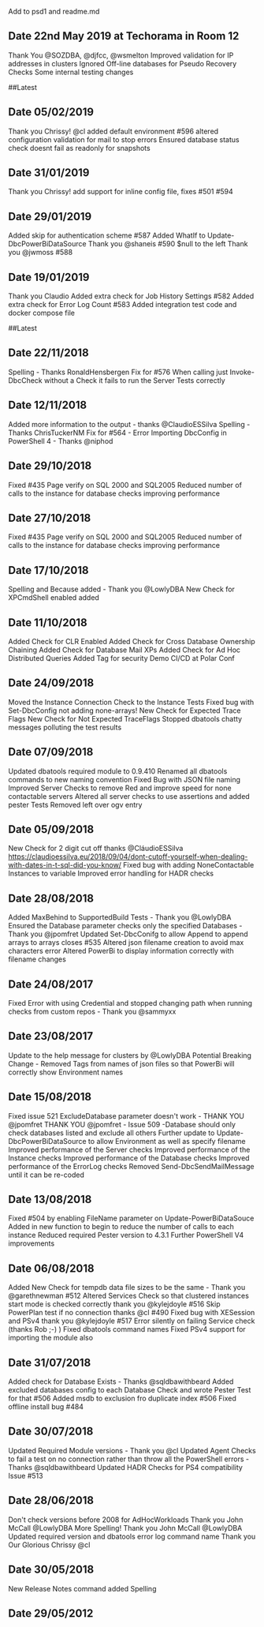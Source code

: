 Add to psd1 and readme.md

## Date 22nd May 2019 at Techorama in Room 12
Thank You @SOZDBA, @djfcc, @wsmelton
Improved validation for IP addresses in clusters
Ignored Off-line databases for Pseudo Recovery Checks
Some internal testing changes

##Latest

## Date 05/02/2019
Thank you Chrissy! @cl
added default environment #596
altered configuration validation for mail to stop errors
Ensured database status check doesnt fail as readonly for snapshots

## Date 31/01/2019 
Thank you Chrissy!
add support for inline config file, fixes #501 #594

## Date 29/01/2019 
Added skip for authentication scheme #587
Added WhatIf to Update-DbcPowerBiDataSource Thank you @shaneis #590
$null to the left Thank you @jwmoss #588 

## Date 19/01/2019 
Thank you Claudio
Added extra check for Job History Settings #582
Added extra check for Error Log Count #583
Added integration test code and docker compose file

##Latest

## Date 22/11/2018
Spelling - Thanks RonaldHensbergen 
Fix for #576 When calling just Invoke-DbcCheck without a Check it fails to run the Server Tests correctly


## Date 12/11/2018
Added more information to the output - thanks @ClaudioESSilva
Spelling - Thanks ChrisTuckerNM 
Fix for #564 - Error Importing DbcConfig in PowerShell 4 - Thanks @niphod

## Date 29/10/2018
Fixed #435 Page verify on SQL 2000 and SQL2005
Reduced number of calls to the instance for database checks improving performance

## Date 27/10/2018
Fixed #435 Page verify on SQL 2000 and SQL2005
Reduced number of calls to the instance for database checks improving performance

## Date 17/10/2018
Spelling and Because added - Thank you @LowlyDBA
New Check for XPCmdShell enabled added

## Date 11/10/2018
Added Check for CLR Enabled
Added Check for Cross Database Ownership Chaining
Added Check for Database Mail XPs
Added Check for Ad Hoc Distributed Queries
Added Tag for security
Demo CI/CD at Polar Conf

## Date 24/09/2018
Moved the Instance Connection Check to the Instance Tests
Fixed bug with Set-DbcConfig not adding none-arrays!
New Check for Expected Trace Flags
New Check for Not Expected TraceFlags
Stopped dbatools chatty messages polluting the test results

## Date 07/09/2018
Updated dbatools required module to 0.9.410
Renamed all dbatools commands to new naming convention
Fixed Bug with JSON file naming
Improved Server Checks to remove Red and improve speed for none contactable servers
Altered all server checks to use assertions and added pester Tests
Removed left over ogv entry 

## Date 05/09/2018
New Check for 2 digit cut off thanks @CláudioESSilva
https://claudioessilva.eu/2018/09/04/dont-cutoff-yourself-when-dealing-with-dates-in-t-sql-did-you-know/
Fixed bug with adding NoneContactable Instances to variable
Improved error handling for HADR checks 

## Date 28/08/2018
Added MaxBehind to SupportedBuild Tests - Thank you @LowlyDBA
Ensured the Database parameter checks only the specified Databases - Thank you @jpomfret
Updated Set-DbcConifg to allow Append to append arrays to arrays closes #535
Altered json filename creation to avoid max characters error
Altered PowerBi to display information correctly with filename changes

## Date 24/08/2017
Fixed Error with using Credential and stopped changing path when running checks from custom repos - Thank you @sammyxx

## Date 23/08/2017
Update to the help message for clusters by @LowlyDBA
Potential Breaking Change - Removed Tags from names of json files so that PowerBi will correctly show Environment names

## Date 15/08/2018
Fixed issue 521 ExcludeDatabase parameter doesn't work - THANK YOU @jpomfret
THANK YOU @jpomfret - Issue 509 -Database should only check databases listed and exclude all others
Further update to Update-DbcPowerBiDataSource to allow Environment as well as specify filename
Improved performance of the Server checks
Improved performance of the Instance checks
Improved performance of the Database checks
Improved performance of the ErrorLog checks
Removed Send-DbcSendMailMessage until it can be re-coded

## Date 13/08/2018
Fixed #504 by enabling FileName parameter on Update-PowerBiDataSouce
Added in new function to begin to reduce the number of calls to each instance
Reduced required Pester version to 4.3.1
Further PowerShell V4 improvements

## Date 06/08/2018
Added New Check for tempdb data file sizes to be the same - Thank you @garethnewman #512
Altered Services Check so that clustered instances start mode is checked correctly thank you @kylejdoyle #516
Skip PowerPlan test if no connection thanks @cl #490
Fixed bug with XESession and PSv4 thank you @kylejdoyle #517
Error silently on failing Service check (thanks Rob ;-) ) 
Fixed dbatools command names
Fixed PSv4 support for importing the module also

## Date 31/07/2018

Added check for Database Exists - Thanks @sqldbawithbeard
Added excluded databases config to each Database Check and wrote Pester Test for that #506
Added msdb to exclusion fro duplicate index #506
Fixed offline install bug #484

## Date 30/07/2018

Updated Required Module versions - Thank you @cl
Updated Agent Checks to fail a test on no connection rather than throw all the PowerShell errors - Thanks @sqldbawithbeard
Updated HADR Checks for PS4 compatibility Issue #513

## Date 28/06/2018

Don't check versions before 2008 for AdHocWorkloads Thank you John McCall @LowlyDBA
More Spelling! Thank you John McCall @LowlyDBA
Updated required version and dbatools error log command name Thank you Our Glorious Chrissy @cl

## Date 30/05/2018
New Release Notes command added
Spelling

## Date 29/05/2012

